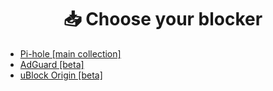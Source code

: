 <div align="center">
    <h1>📥 Choose your blocker</h1>
</div>

- [Pi-hole [main collection]](PiHole.md)
- [AdGuard [beta]](AdGuard.md)
- [uBlock Origin [beta]](uBlock.md)